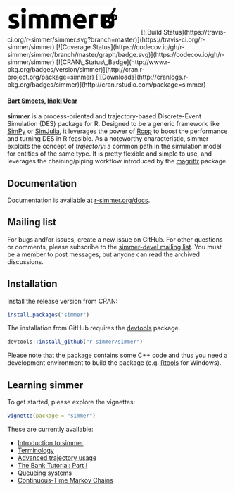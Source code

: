 <img src="https://raw.githubusercontent.com/r-simmer/r-simmer.github.io/master/images/simmer-logo.png" alt="simmer" width="250" style="margin-right:50px">
[![Build Status](https://travis-ci.org/r-simmer/simmer.svg?branch=master)](https://travis-ci.org/r-simmer/simmer)
[![Coverage Status](https://codecov.io/gh/r-simmer/simmer/branch/master/graph/badge.svg)](https://codecov.io/gh/r-simmer/simmer)
[![CRAN\_Status\_Badge](http://www.r-pkg.org/badges/version/simmer)](http://cran.r-project.org/package=simmer)
[![Downloads](http://cranlogs.r-pkg.org/badges/simmer)](http://cran.rstudio.com/package=simmer)

#### [Bart Smeets](https://github.com/Bart6114), [Iñaki Ucar](https://github.com/Enchufa2)

**simmer** is a process-oriented and trajectory-based Discrete-Event Simulation (DES) package for R. Designed to be a generic framework like [SimPy](https://simpy.readthedocs.org) or [SimJulia](http://simjuliajl.readthedocs.org), it leverages the power of [Rcpp](http://www.rcpp.org/) to boost the performance and turning DES in R feasible. As a noteworthy characteristic, simmer exploits the concept of _trajectory_: a common path in the simulation model for entities of the same type. It is pretty flexible and simple to use, and leverages the chaining/piping workflow introduced by the [magrittr](https://github.com/smbache/magrittr) package.

## Documentation

Documentation is available at [r-simmer.org/docs](http://r-simmer.org/docs).

## Mailing list

For bugs and/or issues, create a new issue on GitHub. For other questions or comments, please subscribe to the [simmer-devel mailing list](https://groups.google.com/forum/#!forum/simmer-devel). You must be a member to post messages, but anyone can read the archived discussions.

## Installation

Install the release version from CRAN:

``` r
install.packages("simmer")
```

The installation from GitHub requires the [devtools](https://github.com/hadley/devtools) package.

``` r
devtools::install_github("r-simmer/simmer")
```

Please note that the package contains some C++ code and thus you need a development environment to build the package (e.g. [Rtools](http://cran.r-project.org/bin/windows/Rtools/) for Windows).

## Learning simmer

To get started, please explore the vignettes: 

``` r
vignette(package = "simmer")
```

These are currently available:

* [Introduction to simmer](https://cran.r-project.org/web/packages/simmer/vignettes/A-introduction.html)
* [Terminology](https://cran.r-project.org/web/packages/simmer/vignettes/B-terminology.html)
* [Advanced trajectory usage](https://cran.r-project.org/web/packages/simmer/vignettes/C-trajectories.html)
* [The Bank Tutorial: Part I](https://cran.r-project.org/web/packages/simmer/vignettes/D-bank-1.html)
* [Queueing systems](https://cran.r-project.org/web/packages/simmer/vignettes/E-queueing-systems.html)
* [Continuous-Time Markov Chains](https://cran.r-project.org/web/packages/simmer/vignettes/F-ctmc.html)
